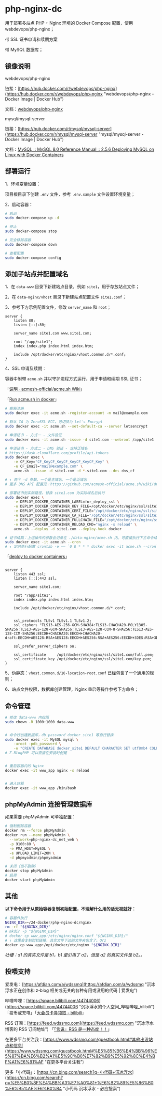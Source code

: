 # php-nginx-dc

用于部署多站点 PHP + Nginx 环境的 Docker Compose 配置，使用 webdevops/php-nginx；

带 SSL 证书申请和续期方案

带 MySQL 数据库；

## 镜像说明

webdevops/php-nginx

链接：[https://hub.docker.com/r/webdevops/php-nginx](https://hub.docker.com/r/webdevops/php-nginx "webdevops/php-nginx - Docker Image | Docker Hub")

文档：[webdevops/php-nginx](https://dockerfile.readthedocs.io/en/latest/content/DockerImages/dockerfiles/php-nginx.html "webdevops/php-nginx")

mysql/mysql-server

链接：[https://hub.docker.com/r/mysql/mysql-server](https://hub.docker.com/r/mysql/mysql-server "mysql/mysql-server - Docker Image | Docker Hub")

文档：[MySQL :: MySQL 8.0 Reference Manual :: 2.5.6 Deploying MySQL on Linux with Docker Containers](https://dev.mysql.com/doc/refman/8.0/en/linux-installation-docker.html "MySQL :: MySQL 8.0 Reference Manual :: 2.5.6 Deploying MySQL on Linux with Docker Containers")

## 部署运行

1、环境变量设置：

项目根目录下创建 `.env` 文件，参考 `.env.sample` 文件设置环境变量；

2、启动容器：

```bash
# 启动
sudo docker-compose up -d

# 停止
sudo docker-compose stop

# 完全移除容器
sudo docker-compose down

# 查看配置
sudo docker-compose config

```

## 添加子站点并配置域名

1、在 `data-www` 目录下新建站点目录，例如 `site1`，用于存放站点文件；

2、在 `data-nginx/vhost` 目录下新建站点配置文件 `site1.conf`；

3、参考下方示例配置文件，修改 `server_name` 和 `root`；

```nginx
server {
    listen 80;
    listen [::]:80;

    server_name site1.com www.site1.com;

    root "/app/site1";
    index index.php index.html index.htm;

    include /opt/docker/etc/nginx/vhost.common.d/*.conf;
}

```

4、SSL 申请及续期：

容器中附带 `acme.sh` 并以守护进程方式运行，用于申请和续期 SSL 证书；

「[说明 · acmesh-official/acme.sh Wiki](https://github.com/acmesh-official/acme.sh/wiki/%E8%AF%B4%E6%98%8E "说明 · acmesh-official/acme.sh Wiki")」

「[Run acme.sh in docker](https://github.com/acmesh-official/acme.sh/wiki/Run-acme.sh-in-docker#3-run-acmesh-as-a-docker-daemon "Run acme.sh in docker")」

```bash
# 邮箱注册
sudo docker exec -it acme.sh -register-account -m mail@example.com

# 默认 CA 为 ZeroSSL ECC，可切换为 Let's Encrypt
sudo docker exec -it acme.sh --set-default-ca --server letsencrypt

# 申请证书 - 方式一 - 文件验证
sudo docker exec -it acme.sh -issue -d site1.com --webroot /app/site1

# 申请证书 - 方式二 - DNS 验证 - 支持泛域名
# https://dash.cloudflare.com/profile/api-tokens
sudo docker exec \
    -e CF_Key="CF_KeyCF_KeyCF_KeyCF_KeyCF_Key" \
    -e CF_Email="mail@example.com" \
    acme.sh --issue -d site1.com -d *.site1.com --dns dns_cf

# ↑ 两个 -d 参数，一个是主域名，一个是泛域名
# 更多 DNS API 配置见：https://github.com/acmesh-official/acme.sh/wiki/dnsapi

# 部署证书到实际路径，替换 site1.com 为实际域名后执行
sudo docker exec \
    -e DEPLOY_DOCKER_CONTAINER_LABEL=for_deploy_ssl \
    -e DEPLOY_DOCKER_CONTAINER_KEY_FILE=/opt/docker/etc/nginx/ssl/site1.com/key.pem \
    -e DEPLOY_DOCKER_CONTAINER_CERT_FILE="/opt/docker/etc/nginx/ssl/site1.com/cert.pem" \
    -e DEPLOY_DOCKER_CONTAINER_CA_FILE="/opt/docker/etc/nginx/ssl/site1.com/ca.pem" \
    -e DEPLOY_DOCKER_CONTAINER_FULLCHAIN_FILE="/opt/docker/etc/nginx/ssl/site1.com/full.pem" \
    -e DEPLOY_DOCKER_CONTAINER_RELOAD_CMD="nginx -s reload" \
    acme.sh --deploy -d site1.com --deploy-hook docker

# 证书续期：上述操作的参数会记录在 ./data-nginx/acme.sh 内，可直接执行下方命令续期
sudo docker exec -it acme.sh --cron
# ↑ 定时执行配置 crontab -e —— `0 0 * * * docker exec -it acme.sh --cron`


```

「[deploy to docker containers](https://github.com/acmesh-official/acme.sh/wiki/deploy-to-docker-containers "deploy to docker containers")」

```nginx

server {
    listen 443 ssl;
    listen [::]:443 ssl;

    server_name site1.com;

    root "/app/site1";
    index index.php index.html index.htm;

    include /opt/docker/etc/nginx/vhost.common.d/*.conf;


    ssl_protocols TLSv1 TLSv1.1 TLSv1.2;
    ssl_ciphers "TLS13-AES-256-GCM-SHA384:TLS13-CHACHA20-POLY1305-SHA256:TLS13-AES-128-GCM-SHA256:TLS13-AES-128-CCM-8-SHA256:TLS13-AES-128-CCM-SHA256:EECDH+CHACHA20:EECDH+CHACHA20-draft:EECDH+AES128:RSA+AES128:EECDH+AES256:RSA+AES256:EECDH+3DES:RSA+3DES:!MD5";

    ssl_prefer_server_ciphers on;

    ssl_certificate     /opt/docker/etc/nginx/ssl/site1.com/full.pem;
    ssl_certificate_key /opt/docker/etc/nginx/ssl/site1.com/key.pem;
}

```

5、伪静态：`vhost.common.d/10-location-root.conf` 已经包含了一个通用的规则；

6、站点文件权限，数据库创建管理，Nginx 重启等操作参考下方命令；

## 命令管理

```sh
# 修改 data-www 内权限
sudo chown -R 1000:1000 data-www


# 命令行创建数据库，db_password docker_site1 等自行替换
sudo docker exec -it MySQL mysql \
    -uroot -pdb_password \
    -e "CREATE DATABASE docker_site1 DEFAULT CHARACTER SET utf8mb4 COLLATE utf8mb4_unicode_ci;"
# Z-BlogPHP 可以直接在安装时创建


# 重启容器内的 Nginx
docker exec -it www_app nginx -s reload


# 进入容器
docker exec -it www_app /bin/bash

```


## phpMyAdmin 连接管理数据库

如果需要 phpMyAdmin 可单独配置：

```bash
# 强制删除容器
docker rm --force phpMyAdmin
docker run --name phpMyAdmin \
  --network=php-nginx-dc_net_web \
  -p 9100:80 \
  -e PMA_HOST=MySQL \
  -e UPLOAD_LIMIT=20M \
  -d phpmyadmin/phpmyadmin

# 关闭（但不删除）
docker stop phpMyAdmin
# 启用
docker start phpMyAdmin

```


## 其他

**以下命令用于从原始容器复制初始配置，不理解什么用的话无视就好：**

```sh
# 容器外执行
NGINX_DIR=~/24-docker/php-nginx-dc/nginx
rm -rf "${NGINX_DIR}"
# mkdir -p "${NGINX_DIR}"
# docker cp www_app:/etc/nginx/nginx.conf "${NGINX_DIR}/"
# ↑ 这里会复制到软链接，真实文件下边的文件夹包含了。Orz
docker cp www_app:/opt/docker/etc/nginx "${NGINX_DIR}"

```

_吐槽：a1 的真实文件是 b1，b1 里引用了 a2，但是 a2 的真实文件是 b2。。_


## 投喂支持

爱发电：[https://afdian.com/a/wdssmq](https://afdian.com/a/wdssmq "沉冰浮水正在创作和 z-blog 相关或无关的各种有用或没用的代码 | 爱发电")

哔哩哔哩：[https://space.bilibili.com/44744006](https://space.bilibili.com/44744006 "沉冰浮水的个人空间\_哔哩哔哩\_bilibili")「投币或充电」「[大会员卡券领取 - bilibili](https://account.bilibili.com/account/big/myPackage "大会员卡券领取 - bilibili")」

RSS 订阅：[https://feed.wdssmq.com](https://feed.wdssmq.com "沉冰浮水博客的 RSS 订阅地址") 「[「言说」RSS 是一种态度！！](https://www.wdssmq.com/post/20201231613.html "「言说」RSS 是一种态度！！")」

在更多平台关注我：[https://www.wdssmq.com/guestbook.html#其他出没站点和信息](https://www.wdssmq.com/guestbook.html#%E5%85%B6%E4%BB%96%E5%87%BA%E6%B2%A1%E5%9C%B0%E7%82%B9%E5%92%8C%E4%BF%A1%E6%81%AF "在更多平台关注我")

更多「小代码」：[https://cn.bing.com/search?q=小代码+沉冰浮水](https://cn.bing.com/search?q=%E5%B0%8F%E4%BB%A3%E7%A0%81+%E6%B2%89%E5%86%B0%E6%B5%AE%E6%B0%B4 "小代码 沉冰浮水 - 必应搜索")

<!-- ##################################### -->
